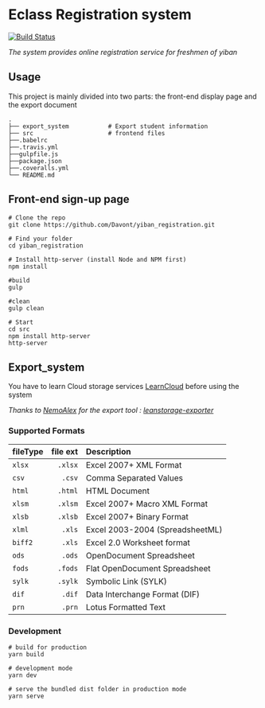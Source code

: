 # Eclass Registration system

[![Build Status](https://www.travis-ci.org/Davont/yiban_registration.svg?branch=master)](https://www.travis-ci.org/Davont/yiban_registration)

_The system provides online registration service for freshmen of yiban_

## Usage

This project is mainly divided into two parts: the front-end display page and the export document

    .
    ├── export_system           # Export student information
    ├── src                     # frontend files
    ├──.babelrc
    ├──.travis.yml
    ├──gulpfile.js
    ├──package.json
    ├──.coveralls.yml
    └── README.md

## Front-end sign-up page

    # Clone the repo
    git clone https://github.com/Davont/yiban_registration.git

    # Find your folder
    cd yiban_registration

    # Install http-server (install Node and NPM first)
    npm install

    #build
    gulp

    #clean
    gulp clean

    # Start
    cd src
    npm install http-server
    http-server

## Export_system

You have to learn Cloud storage services [LearnCloud][1] before using the system

_Thanks to [NemoAlex][2] for the export tool : [leanstorage-exporter][3]_

### Supported Formats

| fileType | file ext | Description                     |
| :------- | -------: | :------------------------------ |
| `xlsx`   |  `.xlsx` | Excel 2007+ XML Format          |
| `csv`    |   `.csv` | Comma Separated Values          |
| `html`   |  `.html` | HTML Document                   |
| `xlsm`   |  `.xlsm` | Excel 2007+ Macro XML Format    |
| `xlsb`   |  `.xlsb` | Excel 2007+ Binary Format       |
| `xlml`   |   `.xls` | Excel 2003-2004 (SpreadsheetML) |
| `biff2`  |   `.xls` | Excel 2.0 Worksheet format      |
| `ods`    |   `.ods` | OpenDocument Spreadsheet        |
| `fods`   |  `.fods` | Flat OpenDocument Spreadsheet   |
| `sylk`   |  `.sylk` | Symbolic Link (SYLK)            |
| `dif`    |   `.dif` | Data Interchange Format (DIF)   |
| `prn`    |   `.prn` | Lotus Formatted Text            |

### Development

    # build for production
    yarn build

    # development mode
    yarn dev

    # serve the bundled dist folder in production mode
    yarn serve

[1]: https://leancloud.cn/
[2]: https://github.com/NemoAlex
[3]: https://github.com/ROYL-Design/leanstorage-exporter

